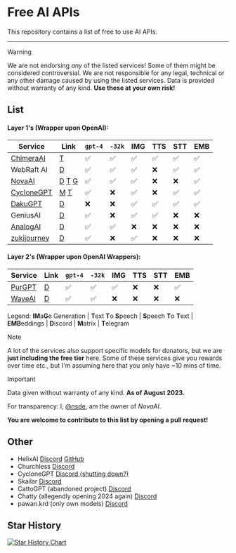 # Free AI APIs

This repository contains a list of free to use AI APIs.

***
> [!WARNING]  
> We are not endorsing *any* of the listed services! Some of them might be considered controversial. We are not responsible for any legal, technical or any other damage caused by using the listed services. Data is provided without warranty of any kind. **Use these at your own risk!**

## List

#### Layer 1's (Wrapper upon OpenAI):

| Service                                       | Link                                                                                                  | `gpt-4` | `-32k` | IMG | TTS | STT | EMB |
| --------------------------------------------- | ----------------------------------------------------------------------------------------------------- | ------- | ------ | --- | --- | --- | --- |
| [ChimeraAI](https://adventblocks.cc)          | [T](https://t.me/chimera_ai)                                                                          | ✅      | ✅     | ✅  | ✅  | ✅  | ✅  |
| WebRaft AI                                    | [D](https://discord.gg/XwxUdHhF59)                                                                    | ✅      | ✅     | ✅  | ❌  | ✅  | ✅  |
| [NovaAI](https://nova-oss.com)                | [D](https://discord.nova-oss.com) [T](https://t.me/nova_gpt) [G](https://github.com/novaoss/nova-api) | ✅      | ✅     | ✅  | ❌  | ❌  | ✅  |
| [CycloneGPT](https://gpt.darkcoder15.tk/)     | [M](https://matrix.to/#/#cyclonegpt:m.darkcoder15.tk) [T](https://t.me/+1waoIqepLUoxNDgy)             | ✅      | ❌     | ✅  | ❌  | ✅  | ✅  |
| [DakuGPT](https://api.daku.tech/)             | [D](https://discord.gg/eW3NqUxq5d)                                                                    | ❌      | ❌     | ✅  | ✅  | ✅  | ✅  |
| GeniusAI                                      | [D](https://discord.gg/nzpvqSDGAx)                                                                    | ✅      | ❌     | ✅  | ✅  | ❌  | ❌  |
| [AnalogAI](https://api.analogai.in/)          | [D](https://discord.gg/arqszhBACb)                                                                    | ✅      | ✅     | ❌  | ❌  | ❌  | ❌  |
| [zukijourney](https://cock-za06.onrender.com) | [D](https://discord.gg/kvYDFZY7XZ)                                                                    | ✅      | ❌     | ✅  | ❌  | ❌  | ❌  |

#### Layer 2's (Wrapper upon OpenAI Wrappers):
| Service                                   | Link                                                                                                  | `gpt-4` | `-32k` | IMG | TTS | STT | EMB |
| ----------------------------------------- | ----------------------------------------------------------------------------------------------------- | ------- | ------ | --- | --- | --- | --- |
| [PurGPT](https://purgpt.xyz)              | [D](https://discord.gg/PYs95Sym2a)                                                                    | ✅      | ✅     | ✅  | ❌  | ❌  | ✅  |
| [WaveAI](https://api.waveai.link)         | [D](https://discord.gg/arqszhBACb)                                                                    | ✅      | ✅     | ❌  | ❌  | ❌  | ❌  |

Legend:
**IM**a**G**e Generation |
**T**ext **T**o **S**peech |
**S**peech **T**o **T**ext |
**EMB**eddings |
**D**iscord | **M**atrix | **T**elegram

> [!NOTE]  
> A lot of the services also support specific models for donators, but we are **just including the free tier** here. Some of these services give you rewards over time etc., but I'm assuming here that you only have ~10 mins of time.

> [!IMPORTANT]  
> Data given without warranty of any kind. **As of August 2023.**

For transparency: I, [@nsde](https://github.com/nsde), am the owner of *NovaAI*.

**You are welcome to contribute to this list by opening a pull request!**

## Other

- HelixAI [Discord](https://discord.gg/nvswJWu8Br) [GitHub](https://github.com/HelixAIOrg)
- Churchless [Discord](https://discord.gg/vuheSY27gV)
- CycloneGPT [Discord (shutting down?)](https://discord.gg/rEfYwj9TUV)
- Skailar [Discord](https://discord.gg/Qk4QHvXS9z)
- CattoGPT (abandoned project) [Discord](https://discord.gg/cattogpt)
- Chatty (allegendly opening 2024 again) [Discord](https://discord.gg/KT9MWZ64w8)
- pawan.krd (only own models) [Discord](https://discord.gg/pawan)

## Star History

<a href="https://star-history.com/#NovaOSS/free-ai-apis&Date">
  <picture>
    <source media="(prefers-color-scheme: dark)" srcset="https://api.star-history.com/svg?repos=NovaOSS/free-ai-apis&type=Date&theme=dark" />
    <source media="(prefers-color-scheme: light)" srcset="https://api.star-history.com/svg?repos=NovaOSS/free-ai-apis&type=Date" />
    <img alt="Star History Chart" src="https://api.star-history.com/svg?repos=NovaOSS/free-ai-apis&type=Date" />
  </picture>
</a>

